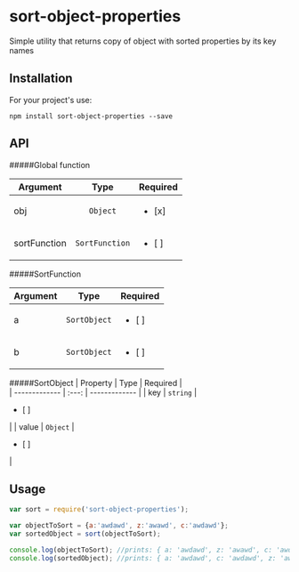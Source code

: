 # sort-object-properties
Simple utility that returns copy of object with sorted properties by its key names

## Installation
For your project's use:
```
npm install sort-object-properties --save
```

## API

#####Global function

| Argument        | Type | Required |            
| ------------- | :---: | ------------- | 
| obj      | `Object` | <ul><li>[x] </li></ul> |
| sortFunction      | `SortFunction` | <ul><li>[ ]</li></ul> |

#####SortFunction

| Argument        | Type | Required |            
| ------------- | :---: | ------------- | 
| a      | `SortObject` | <ul><li>[ ]</li></ul> |
| b      | `SortObject` | <ul><li>[ ]</li></ul> |

#####SortObject
| Property        | Type | Required |            
| ------------- | :---: | ------------- | 
| key      | `string` | <ul><li>[ ]</li></ul> |
| value      | `Object` | <ul><li>[ ]</li></ul> |


## Usage
```javascript
var sort = require('sort-object-properties');

var objectToSort = {a:'awdawd', z:'awawd', c:'awdawd'};
var sortedObject = sort(objectToSort);

console.log(objectToSort); //prints: { a: 'awdawd', z: 'awawd', c: 'awdawd' }
console.log(sortedObject); //prints: { a: 'awdawd', c: 'awdawd', z: 'awawd' }
```
